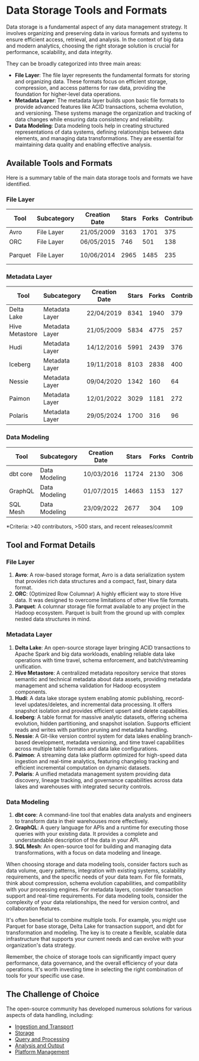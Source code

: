 # Data Storage Tools and Formats

Data storage is a fundamental aspect of any data management strategy. It involves organizing and preserving data in various formats and systems to ensure efficient access, retrieval, and analysis. In the context of big data and modern analytics, choosing the right storage solution is crucial for performance, scalability, and data integrity.

They can be broadly categorized into three main areas:
- **File Layer**: The file layer represents the fundamental formats for storing and organizing data. These formats focus on efficient storage, compression, and access patterns for raw data, providing the foundation for higher-level data operations.
- **Metadata Layer**: The metadata layer builds upon basic file formats to provide advanced features like ACID transactions, schema evolution, and versioning. These systems manage the organization and tracking of data changes while ensuring data consistency and reliability.
- **Data Modeling**: Data modeling tools help in creating structured representations of data systems, defining relationships between data elements, and managing data transformations. They are essential for maintaining data quality and enabling effective analysis.

## Available Tools and Formats

Here is a summary table of the main data storage tools and formats we have identified.

### File Layer

| Tool | Subcategory | Creation Date | Stars | Forks | Contributors | Last Release | Latest Commit | Meets Criteria* | Link |
|---|---|---|---|---|---|---|---|---|---|
| Avro | File Layer | 21/05/2009 | 3163 | 1701 | 375 | 05/08/2024 | 16/10/2025 | Yes | https://github.com/apache/avro |
| ORC | File Layer | 06/05/2015 | 746 | 501 | 138 | 01/10/2025 | 17/10/2025 | Yes | https://github.com/apache/orc |
| Parquet | File Layer | 10/06/2014 | 2965 | 1485 | 235 | 03/09/2025 | 16/10/2025 | Yes | https://github.com/apache/parquet-mr |

### Metadata Layer

| Tool | Subcategory | Creation Date | Stars | Forks | Contributors | Last Release | Latest Commit | Meets Criteria* | Link |
|---|---|---|---|---|---|---|---|---|---|
| Delta Lake | Metadata Layer | 22/04/2019 | 8341 | 1940 | 379 | 09/06/2025 | 17/10/2025 | Yes | https://github.com/delta-io/delta |
| Hive Metastore | Metadata Layer | 21/05/2009 | 5834 | 4775 | 257 | N/A | 19/10/2025 | Yes | https://github.com/apache/hive |
| Hudi | Metadata Layer | 14/12/2016 | 5991 | 2439 | 376 | 02/05/2025 | 19/10/2025 | Yes | https://github.com/apache/hudi |
| Iceberg | Metadata Layer | 19/11/2018 | 8103 | 2838 | 400 | 11/09/2025 | 19/10/2025 | Yes | https://github.com/apache/iceberg |
| Nessie | Metadata Layer | 09/04/2020 | 1342 | 160 | 64 | 16/10/2025 | 19/10/2025 | Yes | https://github.com/projectnessie/nessie |
| Paimon | Metadata Layer | 12/01/2022 | 3029 | 1181 | 272 | N/A | 17/10/2025 | Yes | https://github.com/apache/paimon |
| Polaris | Metadata Layer | 29/05/2024 | 1700 | 316 | 96 | 19/09/2025 | 17/10/2025 | Yes | https://github.com/apache/polaris |

### Data Modeling

| Tool | Subcategory | Creation Date | Stars | Forks | Contributors | Last Release | Latest Commit | Meets Criteria* | Link |
|---|---|---|---|---|---|---|---|---|---|
| dbt core | Data Modeling | 10/03/2016 | 11724 | 2130 | 306 | 07/10/2025 | 08/10/2025 | Yes | https://github.com/dbt-labs/dbt-core |
| GraphQL | Data Modeling | 01/07/2015 | 14663 | 1153 | 127 | 04/09/2025 | 02/10/2025 | Yes | https://github.com/graphql/graphql-spec |
| SQL Mesh | Data Modeling | 23/09/2022 | 2677 | 304 | 109 | 16/10/2025 | 17/10/2025 | Yes | https://github.com/TobikoData/sqlmesh |

*Criteria: >40 contributors, >500 stars, and recent releases/commit

## Tool and Format Details

### File Layer

1. **Avro**: A row-based storage format, Avro is a data serialization system that provides rich data structures and a compact, fast, binary data format.
2. **ORC**: (Optimized Row Columnar) A highly efficient way to store Hive data. It was designed to overcome limitations of other Hive file formats.
3. **Parquet**: A columnar storage file format available to any project in the Hadoop ecosystem. Parquet is built from the ground up with complex nested data structures in mind.

### Metadata Layer

1. **Delta Lake**: An open-source storage layer bringing ACID transactions to Apache Spark and big data workloads, enabling reliable data lake operations with time travel, schema enforcement, and batch/streaming unification.
2. **Hive Metastore**: A centralized metadata repository service that stores semantic and technical metadata about data assets, providing metadata management and schema validation for Hadoop ecosystem components.
3. **Hudi**: A data lake storage system enabling atomic publishing, record-level updates/deletes, and incremental data processing. It offers snapshot isolation and provides efficient upsert and delete capabilities.
4. **Iceberg**: A table format for massive analytic datasets, offering schema evolution, hidden partitioning, and snapshot isolation. Supports efficient reads and writes with partition pruning and metadata handling.
5. **Nessie**: A Git-like version control system for data lakes enabling branch-based development, metadata versioning, and time travel capabilities across multiple table formats and data lake configurations.
6. **Paimon**: A streaming data lake platform optimized for high-speed data ingestion and real-time analytics, featuring changelog tracking and efficient incremental computation on dynamic datasets.
7. **Polaris**: A unified metadata management system providing data discovery, lineage tracking, and governance capabilities across data lakes and warehouses with integrated security controls.

### Data Modeling

1. **dbt core**: A command-line tool that enables data analysts and engineers to transform data in their warehouses more effectively.
2. **GraphQL**: A query language for APIs and a runtime for executing those queries with your existing data. It provides a complete and understandable description of the data in your API.
3. **SQL Mesh**: An open-source tool for building and managing data transformations, with a focus on data modeling and lineage.

When choosing storage and data modeling tools, consider factors such as data volume, query patterns, integration with existing systems, scalability requirements, and the specific needs of your data team. For file formats, think about compression, schema evolution capabilities, and compatibility with your processing engines. For metadata layers, consider transaction support and real-time requirements. For data modeling tools, consider the complexity of your data relationships, the need for version control, and collaboration features.

It's often beneficial to combine multiple tools. For example, you might use Parquet for base storage, Delta Lake for transaction support, and dbt for transformation and modeling. The key is to create a flexible, scalable data infrastructure that supports your current needs and can evolve with your organization's data strategy.

Remember, the choice of storage tools can significantly impact query performance, data governance, and the overall efficiency of your data operations. It's worth investing time in selecting the right combination of tools for your specific use case.

## The Challenge of Choice
The open-source community has developed numerous solutions for various aspects of data handling, including:
- [Ingestion and Transport](01.ingestion_and_transport.md)
- [Storage](02.storage.md)
- [Query and Processing](03.query_and_processing.md)
- [Analysis and Output](04.analysis_and_output.md)
- [Platform Management](05.platform_management.md)